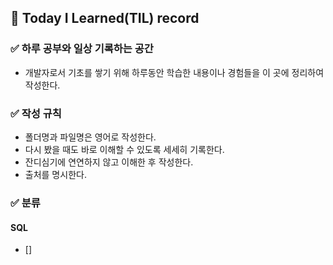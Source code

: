 ## :bell: Today I Learned(TIL) record

### :white_check_mark: 하루 공부와 일상 기록하는 공간
* 개발자로서 기초를 쌓기 위해 하루동안 학습한 내용이나 경험들을 이 곳에 정리하여 작성한다.

### :white_check_mark: 작성 규칙
* 폴더명과 파일명은 영어로 작성한다.
* 다시 봤을 때도 바로 이해할 수 있도록 세세히 기록한다.
* 잔디심기에 연연하지 않고 이해한 후 작성한다.
* 출처를 명시한다.

### :white_check_mark: 분류
#### SQL
* []
